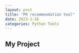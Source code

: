 ```yaml
---
layout: post
title: "PR recommendation tool"
date: 2023-1-16
categories: Python Tools
---
```


## My Project